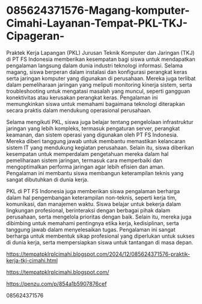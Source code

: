 # 085624371576-Magang-komputer-Cimahi-Layanan-Tempat-PKL-TKJ-Cipageran-
Praktek Kerja Lapangan (PKL) Jurusan Teknik Komputer dan Jaringan (TKJ) di PT FS Indonesia memberikan kesempatan bagi siswa untuk mendapatkan pengalaman langsung dalam dunia industri teknologi informasi. Selama magang, siswa berperan dalam instalasi dan konfigurasi perangkat keras serta jaringan komputer yang digunakan di perusahaan. Mereka juga terlibat dalam pemeliharaan jaringan yang meliputi monitoring kinerja sistem, serta troubleshooting untuk mengatasi masalah yang muncul, seperti gangguan konektivitas atau kerusakan perangkat keras. Pengalaman ini memungkinkan siswa untuk memahami bagaimana teknologi diterapkan secara praktis dalam mendukung operasional perusahaan.

Selama mengikuti PKL, siswa juga belajar tentang pengelolaan infrastruktur jaringan yang lebih kompleks, termasuk pengaturan server, perangkat keamanan, dan sistem operasi yang digunakan oleh PT FS Indonesia. Mereka diberi tanggung jawab untuk membantu memastikan kelancaran sistem IT yang mendukung kegiatan perusahaan. Selain itu, siswa diberikan kesempatan untuk memperdalam pengetahuan mereka dalam hal pemeliharaan sistem jaringan, termasuk cara memperbaiki dan mengoptimalkan performa jaringan agar lebih efisien dan aman. Pengalaman ini membantu siswa membangun keterampilan teknis yang sangat dibutuhkan di dunia kerja.

PKL di PT FS Indonesia juga memberikan siswa pengalaman berharga dalam hal pengembangan keterampilan non-teknis, seperti kerja tim, komunikasi, dan manajemen waktu. Siswa belajar untuk bekerja dalam lingkungan profesional, berinteraksi dengan berbagai pihak dalam perusahaan, serta mengelola prioritas dengan baik. Selain itu, mereka juga dibimbing untuk memahami pentingnya etika kerja, kedisiplinan, serta tanggung jawab dalam menyelesaikan tugas. Pengalaman ini sangat berharga untuk membentuk sikap profesional yang diperlukan untuk sukses di dunia kerja, serta mempersiapkan siswa untuk tantangan di masa depan.

https://tempatpklrplcimahi.blogspot.com/2024/12/085624371576-praktik-kerja-tkj-cimahi.html

https://tempatpklrplcimahi.blogspot.com/

https://penzu.com/p/854a1b5907876cef

085624371576
